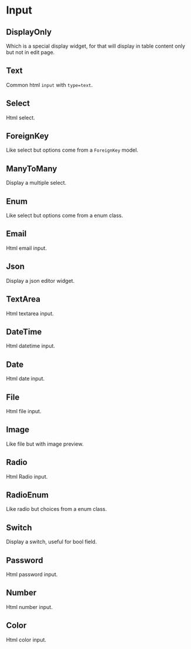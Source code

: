 # Input

## DisplayOnly

Which is a special display widget, for that will display in table content only but not in edit page.

## Text

Common html `input` with `type=text`.

## Select

Html select.

## ForeignKey

Like select but options come from a `ForeignKey` model.

## ManyToMany

Display a multiple select.

## Enum

Like select but options come from a enum class.

## Email

Html email input.

## Json

Display a json editor widget.

## TextArea

Html textarea input.

## DateTime

Html datetime input.

## Date

Html date input.

## File

Html file input.

## Image

Like file but with image preview.

## Radio

Html Radio input.

## RadioEnum

Like radio but choices from a enum class.

## Switch

Display a switch, useful for bool field.

## Password

Html password input.

## Number

Html number input.

## Color

Html color input.
